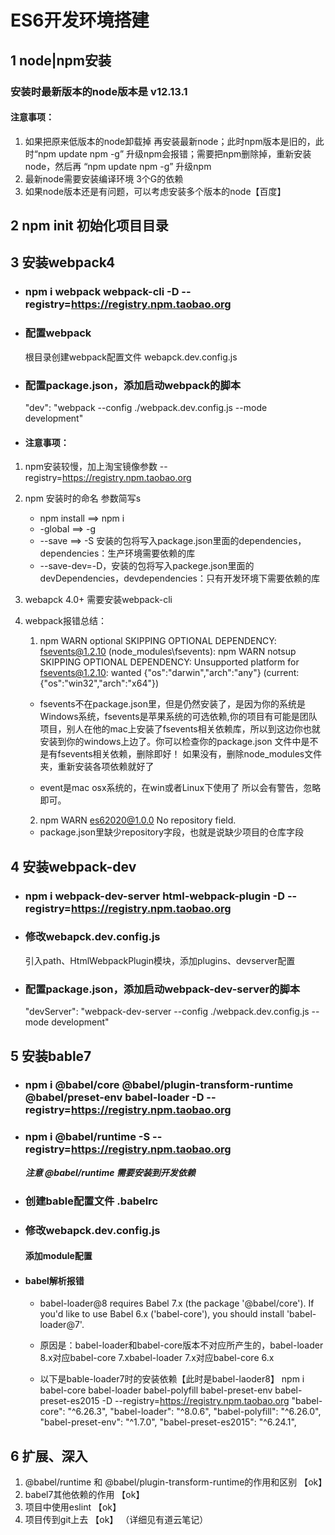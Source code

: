 # ES6开发环境搭建

## 1 node|npm安装
### 安装时最新版本的node版本是 v12.13.1
#### 注意事项：
1. 如果把原来低版本的node卸载掉 再安装最新node；此时npm版本是旧的，此时“npm update npm -g” 升级npm会报错；需要把npm删除掉，重新安装node，然后再 “npm update npm -g” 升级npm 
2. 最新node需要安装编译环境 3个G的依赖
3. 如果node版本还是有问题，可以考虑安装多个版本的node【百度】

## 2 npm init 初始化项目目录

## 3 安装webpack4
- ### npm i webpack webpack-cli -D --registry=https://registry.npm.taobao.org
- ### 配置webpack
    根目录创建webpack配置文件 webapck.dev.config.js
- ### 配置package.json，添加启动webpack的脚本
    "dev": "webpack --config ./webpack.dev.config.js --mode development"
- #### 注意事项：
1. npm安装较慢，加上淘宝镜像参数 --registry=https://registry.npm.taobao.org
2. npm 安装时的命名 参数简写s
    - npm install ==> npm i
    - -global ==> -g
    - --save ==> -S 安装的包将写入package.json里面的dependencies，dependencies：生产环境需要依赖的库
    - --save-dev=-D，安装的包将写入packege.json里面的devDependencies，devdependencies：只有开发环境下需要依赖的库
3. webapck 4.0+ 需要安装webpack-cli
4. webpack报错总结：
    1. npm WARN optional SKIPPING OPTIONAL DEPENDENCY: fsevents@1.2.10 (node_modules\fsevents):
npm WARN notsup SKIPPING OPTIONAL DEPENDENCY: Unsupported platform for fsevents@1.2.10: wanted {"os":"darwin","arch":"any"} (current: {"os":"win32","arch":"x64"})
    - fsevents不在package.json里，但是仍然安装了，是因为你的系统是Windows系统，fsevents是苹果系统的可选依赖,你的项目有可能是团队项目，别人在他的mac上安装了fsevents相关依赖库，所以到这边你也就安装到你的windows上边了。你可以检查你的package.json 文件中是不是有fsevents相关依赖，删除即好！ 
    如果没有，删除node_modules文件夹，重新安装各项依赖就好了

    - event是mac osx系统的，在win或者Linux下使用了 所以会有警告，忽略即可。

    2. npm WARN es62020@1.0.0 No repository field.
    - package.json里缺少repository字段，也就是说缺少项目的仓库字段

## 4 安装webpack-dev
- ### npm i webpack-dev-server html-webpack-plugin -D --registry=https://registry.npm.taobao.org

- ### 修改webapck.dev.config.js
    引入path、HtmlWebpackPlugin模块，添加plugins、devserver配置
- ### 配置package.json，添加启动webpack-dev-server的脚本
    "devServer": "webpack-dev-server --config ./webpack.dev.config.js --mode development" 

## 5 安装bable7 
- ### npm i @babel/core @babel/plugin-transform-runtime @babel/preset-env babel-loader -D --registry=https://registry.npm.taobao.org
- ### npm i  @babel/runtime -S --registry=https://registry.npm.taobao.org
    ***注意 @babel/runtime 需要安装到开发依赖***
- ### 创建bable配置文件 .babelrc
- ### 修改webapck.dev.config.js 
    #### 添加module配置
- #### babel解析报错

    -  babel-loader@8 requires Babel 7.x (the package '@babel/core'). If you'd like to use Babel 6.x ('babel-core'), you should install 'babel-loader@7'.
    - 原因是：babel-loader和babel-core版本不对应所产生的，babel-loader 8.x对应babel-core 7.xbabel-loader 7.x对应babel-core 6.x

    - 以下是bable-loader7时的安装依赖【此时是babel-laoder8】
    npm i babel-core babel-loader babel-polyfill babel-preset-env babel-preset-es2015 -D --registry=https://registry.npm.taobao.org
    "babel-core": "^6.26.3",
    "babel-loader": "^8.0.6",
    "babel-polyfill": "^6.26.0",
    "babel-preset-env": "^1.7.0",
    "babel-preset-es2015": "^6.24.1",

## 6 扩展、深入
1. @babel/runtime 和 @babel/plugin-transform-runtime的作用和区别 【ok】
2. babel7其他依赖的作用 【ok】
3. 项目中使用eslint 【ok】
4. 项目传到git上去 【ok】
（详细见有道云笔记）


